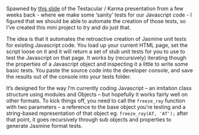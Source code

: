 Spawned by [this slide](https://docs.google.com/presentation/d/1S7btcTnZ7yrx4JgVVOdj4weYS3EPq6nbdPiFxdBvPnU/edit#slide=id.gdaf1d311_015) of the Testacular / Karma presentation from a few weeks back - where we make some ‘sanity’ tests for our Javascript code - I figured that we should be able to automate the creation of those tests, so I’ve created this mini project to try and do just that.

The idea is that it automates the retroactive creation of Jasmine unit tests for existing Javascript code.  You load up your current HTML page, set the script loose on it and it will return a set of stub unit tests for you to use to test the Javascript on that page.  It works by (recursively) iterating though the properties of a Javascript object and inspecting it a little to write some basic tests.  You paste the source code into the developer console, and save the results out of the console into your tests folder.

It’s designed for the way I’m currently coding Javascript – an imitation class structure using modules and Objects – but hopefully it works fairly well on other formats.  To kick things off, you need to call the `freeze_ray` function with two parameters – a reference to the base object you’re testing and a string-based representation of that object eg. `freeze_ray(AT, 'AT');` after that point, it goes recursively through sub objects and properties to generate Jasmine format tests.
